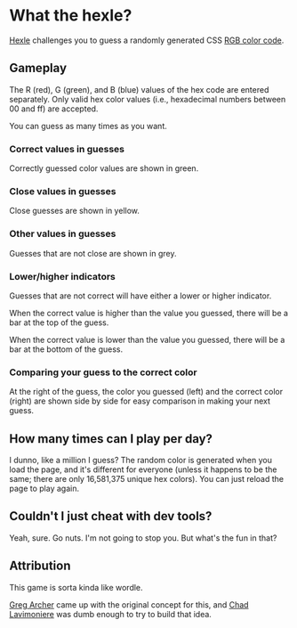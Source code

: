# What the hexle?

[Hexle](https://chadlavi.github.io/hexle/) challenges you to guess a randomly
generated CSS [RGB color
code](https://www.w3schools.com/Css/css_colors_rgb.asp).

## Gameplay

The R (red), G (green), and B (blue) values of the hex code are entered
separately. Only valid hex color values (i.e., hexadecimal numbers between 00
and ff) are accepted.

You can guess as many times as you want.

### Correct values in guesses

Correctly guessed color values are shown in green.

### Close values in guesses

Close guesses are shown in yellow.

### Other values in guesses

Guesses that are not close are shown in grey.

### Lower/higher indicators

Guesses that are not correct will have either a lower or higher indicator.

When the correct value is higher than the value you guessed, there will be a bar
at the top of the guess.

When the correct value is lower than the value you guessed, there will be a bar
at the bottom of the guess.

### Comparing your guess to the correct color

At the right of the guess, the color you guessed (left) and the correct color
(right) are shown side by side for easy comparison in making your next guess.

## How many times can I play per day?

I dunno, like a million I guess? The random color is generated when you load the
page, and it's different for everyone (unless it happens to be the same; there
are only 16,581,375 unique hex colors). You can just reload the page to play
again.

## Couldn't I just cheat with dev tools?

Yeah, sure. Go nuts. I'm not going to stop you. But what's the fun in that?

## Attribution

This game is sorta kinda like wordle.

[Greg Archer](http://gregtaff.com) came up with the original concept for this,
and [Chad Lavimoniere](http://chadlavimoniere.com) was dumb enough to try to
build that idea.

